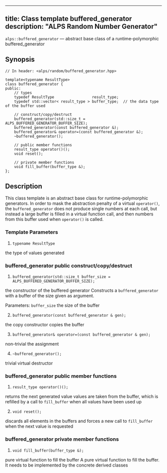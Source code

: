 
---
title: Class template buffered_generator
description: "ALPS Random Number Generator"
---

`alps::buffered_generator` — abstract base class of a runtime-polymorphic buffered_generator

## Synopsis

    // In header: <alps/random/buffered_generator.hpp>

    template<typename ResultType> 
    class buffered_generator {
    public:
        // types
        typedef ResultType                 result_type;
        typedef std::vector< result_type > buffer_type;  // the data type of the buffer used 

        // construct/copy/destruct
        buffered_generator(std::size_t = ALPS_BUFFERED_GENERATOR_BUFFER_SIZE);
        buffered_generator(const buffered_generator &);
        buffered_generator& operator=(const buffered_generator &);
        ~buffered_generator();

        // public member functions
        result_type operator()();
        void reset();

        // private member functions
        void fill_buffer(buffer_type &);
    };

## Description

This class template is an abstract base class for runtime-polymorphic generators. In order to mask the abstraction penalty of a virtual `operator()`, the `buffered_generator` does not produce single numbers at each call, but instead a large buffer is filled in a virtual function call, and then numbers from this buffer used when `operator()` is called.

### Template Parameters

1. `typename ResultType`

the type of values generated

### buffered_generator public construct/copy/destruct

1. `buffered_generator(std::size_t buffer_size = ALPS_BUFFERED_GENERATOR_BUFFER_SIZE);`

the constructor of the buffered generator
Constructs a `buffered_generator` with a buffer of the size given as argument.

Parameters: `buffer_size` the size of the buffer

2. `buffered_generator(const buffered_generator & gen);`

the copy constructor copies the buffer

3. `buffered_generator& operator=(const buffered_generator & gen);`

non-trivial the assignment

4. `~buffered_generator();`

trivial virtual destructor

### buffered_generator public member functions

1. `result_type operator()();`

returns the next generated value
values are taken from the buffer, which is refilled by a call to `fill_buffer` when all values have been used up

2. `void reset();`

discards all elements in the buffers and forces a new call to `fill_buffer` when the next value is requested

### buffered_generator private member functions

1. `void fill_buffer(buffer_type &);`

pure virtual function to fill the buffer
A pure virtual function to fill the buffer. It needs to be implemented by the concrete derived classes
